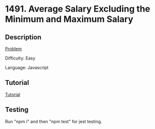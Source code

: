# 1491. Average Salary Excluding the Minimum and Maximum Salary

## Description

[Problem](https://leetcode.com/problems/average-salary-excluding-the-minimum-and-maximum-salary/)

Difficulty: Easy

Language: Javascript

## Tutorial

[Tutorial](https://youtu.be/seZAzlyAEpE)

## Testing

Run "npm i" and then "npm test" for jest testing.
